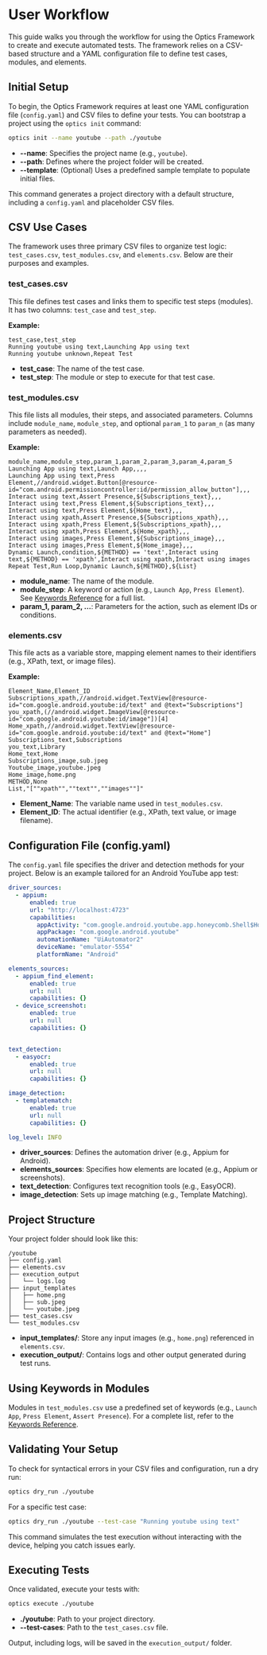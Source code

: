 # User Workflow

This guide walks you through the workflow for using the Optics Framework to create and execute automated tests. The framework relies on a CSV-based structure and a YAML configuration file to define test cases, modules, and elements.

## Initial Setup

To begin, the Optics Framework requires at least one YAML configuration file (`config.yaml`) and CSV files to define your tests. You can bootstrap a project using the `optics init` command:

```bash
optics init --name youtube --path ./youtube
```

- **--name**: Specifies the project name (e.g., `youtube`).
- **--path**: Defines where the project folder will be created.
- **--template**: (Optional) Uses a predefined sample template to populate initial files.

This command generates a project directory with a default structure, including a `config.yaml` and placeholder CSV files.

## CSV Use Cases

The framework uses three primary CSV files to organize test logic: `test_cases.csv`, `test_modules.csv`, and `elements.csv`. Below are their purposes and examples.

### test_cases.csv

This file defines test cases and links them to specific test steps (modules). It has two columns: `test_case` and `test_step`.

**Example:**

```csv
test_case,test_step
Running youtube using text,Launching App using text
Running youtube unknown,Repeat Test
```

- **test_case**: The name of the test case.
- **test_step**: The module or step to execute for that test case.

### test_modules.csv

This file lists all modules, their steps, and associated parameters. Columns include `module_name`, `module_step`, and optional `param_1` to `param_n` (as many parameters as needed).

**Example:**

```csv
module_name,module_step,param_1,param_2,param_3,param_4,param_5
Launching App using text,Launch App,,,,
Launching App using text,Press Element,//android.widget.Button[@resource-id="com.android.permissioncontroller:id/permission_allow_button"],,,
Interact using text,Assert Presence,${Subscriptions_text},,,
Interact using text,Press Element,${Subscriptions_text},,,
Interact using text,Press Element,${Home_text},,,
Interact using xpath,Assert Presence,${Subscriptions_xpath},,,
Interact using xpath,Press Element,${Subscriptions_xpath},,,
Interact using xpath,Press Element,${Home_xpath},,,
Interact using images,Press Element,${Subscriptions_image},,,
Interact using images,Press Element,${Home_image},,,
Dynamic Launch,condition,${METHOD} == 'text',Interact using text,${METHOD} == 'xpath',Interact using xpath,Interact using images
Repeat Test,Run Loop,Dynamic Launch,${METHOD},${List}
```

- **module_name**: The name of the module.
- **module_step**: A keyword or action (e.g., `Launch App`, `Press Element`). See [Keywords Reference](#) for a full list.
- **param_1, param_2, ...**: Parameters for the action, such as element IDs or conditions.

### elements.csv

This file acts as a variable store, mapping element names to their identifiers (e.g., XPath, text, or image files).

**Example:**

```csv
Element_Name,Element_ID
Subscriptions_xpath,//android.widget.TextView[@resource-id="com.google.android.youtube:id/text" and @text="Subscriptions"]
you_xpath,(//android.widget.ImageView[@resource-id="com.google.android.youtube:id/image"])[4]
Home_xpath,//android.widget.TextView[@resource-id="com.google.android.youtube:id/text" and @text="Home"]
Subscriptions_text,Subscriptions
you_text,Library
Home_text,Home
Subscriptions_image,sub.jpeg
Youtube_image,youtube.jpeg
Home_image,home.png
METHOD,None
List,"[""xpath"",""text"",""images""]"
```

- **Element_Name**: The variable name used in `test_modules.csv`.
- **Element_ID**: The actual identifier (e.g., XPath, text value, or image filename).

## Configuration File (config.yaml)

The `config.yaml` file specifies the driver and detection methods for your project. Below is an example tailored for an Android YouTube app test:

```yaml
driver_sources:
  - appium:
      enabled: true
      url: "http://localhost:4723"
      capabilities:
        appActivity: "com.google.android.youtube.app.honeycomb.Shell$HomeActivity"
        appPackage: "com.google.android.youtube"
        automationName: "UiAutomator2"
        deviceName: "emulator-5554"
        platformName: "Android"

elements_sources:
  - appium_find_element:
      enabled: true
      url: null
      capabilities: {}
  - device_screenshot:
      enabled: true
      url: null
      capabilities: {}


text_detection:
  - easyocr:
      enabled: true
      url: null
      capabilities: {}

image_detection:
  - templatematch:
      enabled: true
      url: null
      capabilities: {}

log_level: INFO
```

- **driver_sources**: Defines the automation driver (e.g., Appium for Android).
- **elements_sources**: Specifies how elements are located (e.g., Appium or screenshots).
- **text_detection**: Configures text recognition tools (e.g., EasyOCR).
- **image_detection**: Sets up image matching (e.g., Template Matching).

## Project Structure

Your project folder should look like this:

```
/youtube
├── config.yaml
├── elements.csv
├── execution_output
│   └── logs.log
├── input_templates
│   ├── home.png
│   ├── sub.jpeg
│   └── youtube.jpeg
├── test_cases.csv
└── test_modules.csv
```

- **input_templates/**: Store any input images (e.g., `home.png`) referenced in `elements.csv`.
- **execution_output/**: Contains logs and other output generated during test runs.

## Using Keywords in Modules

Modules in `test_modules.csv` use a predefined set of keywords (e.g., `Launch App`, `Press Element`, `Assert Presence`). For a complete list, refer to the [Keywords Reference](usage/keyword_usage.md).

## Validating Your Setup

To check for syntactical errors in your CSV files and configuration, run a dry run:

```bash
optics dry_run ./youtube
```

For a specific test case:

```bash
optics dry_run ./youtube --test-case "Running youtube using text"
```

This command simulates the test execution without interacting with the device, helping you catch issues early.

## Executing Tests

Once validated, execute your tests with:

```bash
optics execute ./youtube
```

- **./youtube**: Path to your project directory.
- **--test-cases**: Path to the `test_cases.csv` file.

Output, including logs, will be saved in the `execution_output/` folder.
